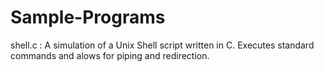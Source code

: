 # Sample-Programs

shell.c : A simulation of a Unix Shell script written in C. Executes standard commands and alows for piping and redirection.
